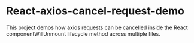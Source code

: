 # React-axios-cancel-request-demo
This project demos how axios requests can be cancelled inside the React componentWillUnmount lifecycle method across multiple files.
